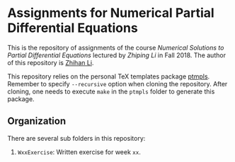 # Assignments for Numerical Partial Differential Equations

This is the repository of assignments of the course *Numerical Solutions to Partial Differential Equations* lectured by *Zhiping Li* in Fall 2018. The author of this repository is [Zhihan Li](mailto:lzh2016p@pku.edu.cn).

This repository relies on the personal TeX templates package [ptmpls](https://github.com/pppppass/ptmpls). Remember to specify `--recursive` option when cloning the repository. After cloning, one needs to execute `make` in the `ptmpls` folder to generate this package.

## Organization

There are several sub folders in this repository:
1. `WxxExercise`: Written exercise for week `xx`.
